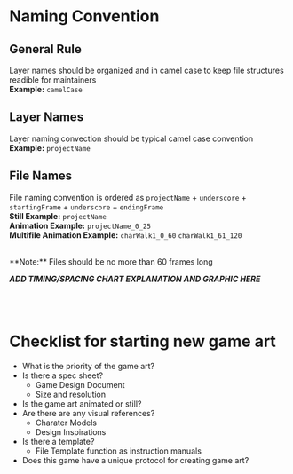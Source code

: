 # Naming Convention

## General Rule<br>
Layer names should be organized and in camel case to keep file structures readible for maintainers <br>
**Example:** `camelCase`

## Layer Names <br>
Layer naming convection should be typical camel case convention
<br>
**Example:** `projectName`

## File Names <br>
File naming convention is ordered as `projectName` + `underscore` + `startingFrame` + `underscore` + `endingFrame`
<br>
**Still Example:** `projectName`
<br>
**Animation Example:** `projectName_0_25`
<br>
**Multifile Animation Example:** `charWalk1_0_60` `charWalk1_61_120`

<br>
**Note:** Files should be no more than 60 frames long

***ADD TIMING/SPACING CHART EXPLANATION AND GRAPHIC HERE***


<br><br>
# Checklist for starting new game art
   * What is the priority of the game art?
   * Is there a spec sheet?
      * Game Design Document
      * Size and resolution
   * Is the game art animated or still?
   * Are there are any visual references?
       * Charater Models
       * Design Inspirations   
   * Is there a template?
       * File Template function as instruction manuals
   * Does this game have a unique protocol for creating game art?
   
  <br><br>
  
